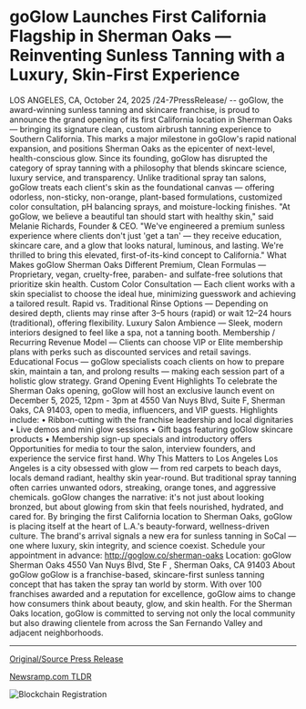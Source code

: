 # goGlow Launches First California Flagship in Sherman Oaks — Reinventing Sunless Tanning with a Luxury, Skin-First Experience

LOS ANGELES, CA, October 24, 2025 /24-7PressRelease/ -- goGlow, the award-winning sunless tanning and skincare franchise, is proud to announce the grand opening of its first California location in Sherman Oaks — bringing its signature clean, custom airbrush tanning experience to Southern California. This marks a major milestone in goGlow's rapid national expansion, and positions Sherman Oaks as the epicenter of next-level, health-conscious glow.  Since its founding, goGlow has disrupted the category of spray tanning with a philosophy that blends skincare science, luxury service, and transparency. Unlike traditional spray tan salons, goGlow treats each client's skin as the foundational canvas — offering odorless, non-sticky, non-orange, plant-based formulations, customized color consultation, pH balancing sprays, and moisture-locking finishes.   "At goGlow, we believe a beautiful tan should start with healthy skin," said Melanie Richards, Founder & CEO. "We've engineered a premium sunless experience where clients don't just 'get a tan' — they receive education, skincare care, and a glow that looks natural, luminous, and lasting. We're thrilled to bring this elevated, first-of-its-kind concept to California."  What Makes goGlow Sherman Oaks Different  Premium, Clean Formulas — Proprietary, vegan, cruelty-free, paraben- and sulfate-free solutions that prioritize skin health.   Custom Color Consultation — Each client works with a skin specialist to choose the ideal hue, minimizing guesswork and achieving a tailored result.   Rapid vs. Traditional Rinse Options — Depending on desired depth, clients may rinse after 3–5 hours (rapid) or wait 12–24 hours (traditional), offering flexibility.   Luxury Salon Ambience — Sleek, modern interiors designed to feel like a spa, not a tanning booth.  Membership / Recurring Revenue Model — Clients can choose VIP or Elite membership plans with perks such as discounted services and retail savings.   Educational Focus — goGlow specialists coach clients on how to prepare skin, maintain a tan, and prolong results — making each session part of a holistic glow strategy.   Grand Opening Event Highlights To celebrate the Sherman Oaks opening, goGlow will host an exclusive launch event on December 5, 2025, 12pm - 3pm at 4550 Van Nuys Blvd, Suite F, Sherman Oaks, CA 91403, open to media, influencers, and VIP guests.   Highlights include: • Ribbon-cutting with the franchise leadership and local dignitaries • Live demos and mini glow sessions • Gift bags featuring goGlow skincare products • Membership sign-up specials and introductory offers  Opportunities for media to tour the salon, interview founders, and experience the service first hand.  Why This Matters to Los Angeles  Los Angeles is a city obsessed with glow — from red carpets to beach days, locals demand radiant, healthy skin year-round. But traditional spray tanning often carries unwanted odors, streaking, orange tones, and aggressive chemicals. goGlow changes the narrative: it's not just about looking bronzed, but about glowing from skin that feels nourished, hydrated, and cared for.  By bringing the first California location to Sherman Oaks, goGlow is placing itself at the heart of L.A.'s beauty-forward, wellness-driven culture. The brand's arrival signals a new era for sunless tanning in SoCal — one where luxury, skin integrity, and science coexist.  Schedule your appointment in advance: http://goglow.co/sherman-oaks   Location: goGlow Sherman Oaks 4550 Van Nuys Blvd, Ste F , Sherman Oaks, CA 91403  About goGlow  goGlow is a franchise-based, skincare-first sunless tanning concept that has taken the spray tan world by storm. With over 100 franchises awarded and a reputation for excellence, goGlow aims to change how consumers think about beauty, glow, and skin health.  For the Sherman Oaks location, goGlow is committed to serving not only the local community but also drawing clientele from across the San Fernando Valley and adjacent neighborhoods. 

---

[Original/Source Press Release](https://www.24-7pressrelease.com/press-release/528009/goglow-launches-first-california-flagship-in-sherman-oaks-reinventing-sunless-tanning-with-a-luxury-skin-first-experience)
                    

[Newsramp.com TLDR](https://newsramp.com/curated-news/goglow-brings-luxury-sunless-tanning-to-sherman-oaks/293fea3cab1ecbb58433db729b3af8ae) 

 

 



![Blockchain Registration](https://cdn.newsramp.app/24-7PressRelease/qrcode/2510/24/sageOnr7.webp)
